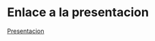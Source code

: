# Enlace a la presentacion

[Presentacion](https://www.canva.com/design/DAGneBKw5a4/GJmdq9ATektK2MQTbwczVA/edit)
